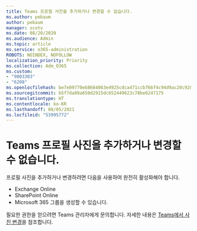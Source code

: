 ```yaml
---
title: Teams 프로필 사진을 추가하거나 변경할 수 없습니다.
ms.author: pebaum
author: pebaum
manager: scotv
ms.date: 08/20/2020
ms.audience: Admin
ms.topic: article
ms.service: o365-administration
ROBOTS: NOINDEX, NOFOLLOW
localization_priority: Priority
ms.collection: Adm_O365
ms.custom:
- "9003303"
- "6208"
ms.openlocfilehash: be7e09770e68684063e4925cdca471ccb766f4c94d9ac20c92852fd0a2f0a00b
ms.sourcegitcommit: b5f7da89a650d2915dc652449623c78be6247175
ms.translationtype: HT
ms.contentlocale: ko-KR
ms.lasthandoff: 08/05/2021
ms.locfileid: "53995772"
---
```

# <a name="cant-add-or-change-teams-profile-picture"></a>Teams 프로필 사진을 추가하거나 변경할 수 없습니다.

프로필 사진을 추가하거나 변경하려면 다음을 사용하여 완전히 활성화해야 합니다.

- Exchange Online
- SharePoint Online
- Microsoft 365 그룹을 생성할 수 있습니다.

필요한 권한을 얻으려면 Teams 관리자에게 문의합니다. 자세한 내용은 [Teams에서 사진 변경](https://support.microsoft.com/office/change-your-picture-in-teams-7a711943-9248-420e-b814-c071aa8d9b9c)을 참조합니다.